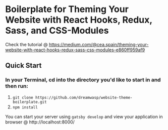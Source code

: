 # Boilerplate for Theming Your Website with React Hooks, Redux, Sass, and CSS-Modules

Check the tutorial @ https://medium.com/@cea.spain/theming-your-website-with-react-hooks-redux-sass-css-modules-e860ff959af9

## Quick Start

### In your Terminal, cd into the directory you'd like to start in and then run:

1. `git clone https://github.com/dreamwasp/website-theme-boilerplate.git`
2. `npm install`

You can start your server using `gatsby develop` and view your application in browser @ http://localhost:8000/
